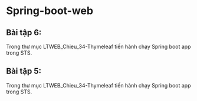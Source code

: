 # Spring-boot-web

## Bài tập 6:
Trong thư mục LTWEB_Chieu_34-Thymeleaf tiến hành chạy Spring boot app trong STS.

## Bài tập 5:
Trong thư mục LTWEB_Chieu_34-Thymeleaf tiến hành chạy Spring boot app trong STS.
